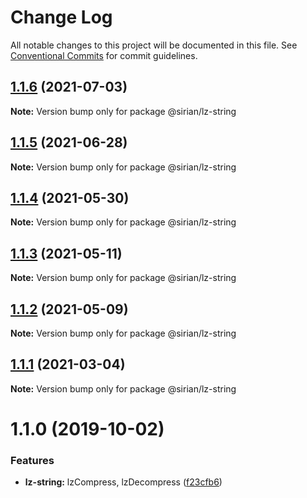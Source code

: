 # Change Log

All notable changes to this project will be documented in this file.
See [Conventional Commits](https://conventionalcommits.org) for commit guidelines.

## [1.1.6](https://github.com/sirian/js/compare/@sirian/lz-string@1.1.5...@sirian/lz-string@1.1.6) (2021-07-03)

**Note:** Version bump only for package @sirian/lz-string





## [1.1.5](https://github.com/sirian/js/compare/@sirian/lz-string@1.1.4...@sirian/lz-string@1.1.5) (2021-06-28)

**Note:** Version bump only for package @sirian/lz-string





## [1.1.4](https://github.com/sirian/js/compare/@sirian/lz-string@1.1.3...@sirian/lz-string@1.1.4) (2021-05-30)

**Note:** Version bump only for package @sirian/lz-string





## [1.1.3](https://github.com/sirian/js/compare/@sirian/lz-string@1.1.2...@sirian/lz-string@1.1.3) (2021-05-11)

**Note:** Version bump only for package @sirian/lz-string





## [1.1.2](https://github.com/sirian/js/compare/@sirian/lz-string@1.1.1...@sirian/lz-string@1.1.2) (2021-05-09)

**Note:** Version bump only for package @sirian/lz-string





## [1.1.1](https://github.com/sirian/js/compare/@sirian/lz-string@1.1.0...@sirian/lz-string@1.1.1) (2021-03-04)

**Note:** Version bump only for package @sirian/lz-string





# 1.1.0 (2019-10-02)


### Features

* **lz-string:** lzCompress, lzDecompress ([f23cfb6](https://github.com/sirian/js/commit/f23cfb6))
